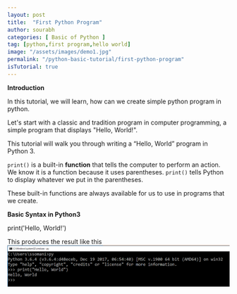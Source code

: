 ```yaml
---
layout: post
title:  "First Python Program"
author: sourabh
categories: [ Basic of Python ]
tag: [python,first program,hello world]
image: "/assets/images/demo1.jpg"
permalink: "/python-basic-tutorial/first-python-program"
isTutorial: true
---
```


**Introduction**

In this tutorial, we will learn, how can we create simple python program in python.

Let's start with a classic and tradition program in computer programming, a simple program that displays "Hello, World!".

This tutorial will walk you through writing a “Hello, World” program in Python 3.

`print()` is a built-in **function** that tells the computer to perform an action. We know it is a function because it uses parentheses. `print()` tells Python to display whatever we put in the parentheses.

These built-in functions are always available for us to use in programs that we create.

**Basic Syntax in Python3**

print('Hello, World!')

This produces the result like this
![First Python Program Output](https://raw.githubusercontent.com/sourabhsomani/imgs/gh-pages/tutorials/first-python-program/first-python-program.PNG)
